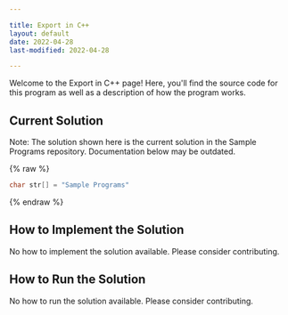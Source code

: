 ```yaml
---

title: Export in C++
layout: default
date: 2022-04-28
last-modified: 2022-04-28

---
```


Welcome to the Export in C++ page! Here, you'll find the source code for this program as well as a description of how the program works.

## Current Solution

Note: The solution shown here is the current solution in the Sample Programs repository. Documentation below may be outdated.

{% raw %}

```C++
char str[] = "Sample Programs"

```

{% endraw %}

## How to Implement the Solution

No how to implement the solution available. Please consider contributing.

## How to Run the Solution

No how to run the solution available. Please consider contributing.